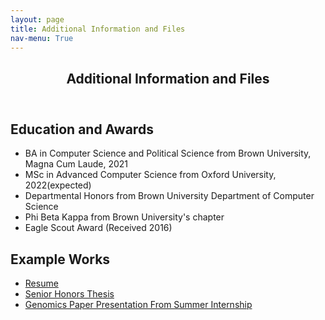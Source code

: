 ```yaml
---
layout: page
title: Additional Information and Files
nav-menu: True
---
```

<section id="one" markdown="1">

<div class="inner">
<header class="major">
<h1>Additional Information and Files</h1>
</header>
</div>

<div class="inner">
<h2>Education and Awards</h2>
<p>
<ul>
<li> BA in Computer Science and Political Science from Brown University, Magna Cum Laude, 2021 </li>
<li> MSc in Advanced Computer Science from Oxford University, 2022(expected) </li>
<li>
Departmental Honors from Brown University Department of Computer Science
</li>
<li>
Phi Beta Kappa from Brown University's chapter
</li>
<li>
Eagle Scout Award (Received 2016)
</li>
</ul>

</p>
</div>

<div class="inner">
<h2> Example Works</h2>
<ul>
<li><a href="assets/pdfs/Daniel_Ritter_Resume_2021.pdf">Resume</a></li>
<li><a href="assets/pdfs/Senior-Thesis.pdf">Senior Honors Thesis</a></li>
<li><a href="https://drive.google.com/file/d/114gUuSkWXUGHNcSZ93B64JQ334gyi3D9/view?usp=sharing">Genomics Paper Presentation From Summer Internship</a></li>
</ul>
</div>

</section>
